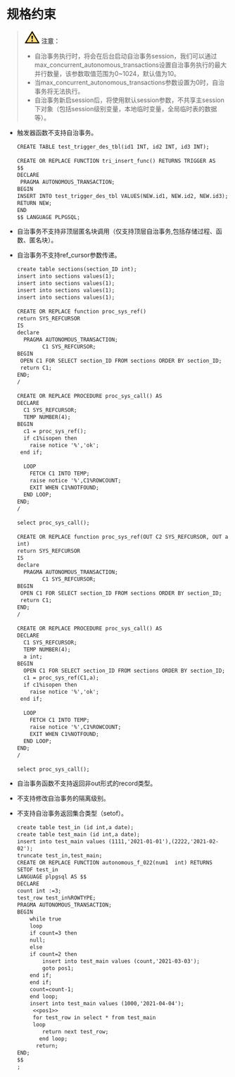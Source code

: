 # 规格约束

>![](public_sys-resources/icon-caution.png) **注意：**   
>-   自治事务执行时，将会在后台启动自治事务session，我们可以通过max\_concurrent\_autonomous\_transactions设置自治事务执行的最大并行数量，该参数取值范围为0\~1024，默认值为10。  
>-   当max\_concurrent\_autonomous\_transactions参数设置为0时，自治事务将无法执行。  
>-   自治事务新启session后，将使用默认session参数，不共享主session下对象（包括session级别变量，本地临时变量，全局临时表的数据等）。  

-   触发器函数不支持自治事务。

    ```
    CREATE TABLE test_trigger_des_tbl(id1 INT, id2 INT, id3 INT);
    
    CREATE OR REPLACE FUNCTION tri_insert_func() RETURNS TRIGGER AS
    $$
    DECLARE
     PRAGMA AUTONOMOUS_TRANSACTION;
    BEGIN
    INSERT INTO test_trigger_des_tbl VALUES(NEW.id1, NEW.id2, NEW.id3);
    RETURN NEW;
    END
    $$ LANGUAGE PLPGSQL;
    ```

-   自治事务不支持非顶层匿名块调用（仅支持顶层自治事务,包括存储过程、函数、匿名块）。

-   自治事务不支持ref\_cursor参数传递。

    ```
    create table sections(section_ID int);
    insert into sections values(1);
    insert into sections values(1);
    insert into sections values(1);
    insert into sections values(1);
    
    CREATE OR REPLACE function proc_sys_ref()
    return SYS_REFCURSOR
    IS
    declare
      PRAGMA AUTONOMOUS_TRANSACTION;
            C1 SYS_REFCURSOR;
    BEGIN
     OPEN C1 FOR SELECT section_ID FROM sections ORDER BY section_ID;
     return C1;
    END;
    /
    
    CREATE OR REPLACE PROCEDURE proc_sys_call() AS 
    DECLARE
      C1 SYS_REFCURSOR;
      TEMP NUMBER(4);
    BEGIN
      c1 = proc_sys_ref();
      if c1%isopen then
        raise notice '%','ok';
     end if;
    
      LOOP
        FETCH C1 INTO TEMP;
        raise notice '%',C1%ROWCOUNT;
        EXIT WHEN C1%NOTFOUND;
      END LOOP;
    END;
    /
    
    select proc_sys_call();
    
    CREATE OR REPLACE function proc_sys_ref(OUT C2 SYS_REFCURSOR, OUT a int)
    return SYS_REFCURSOR
    IS
    declare
      PRAGMA AUTONOMOUS_TRANSACTION;
            C1 SYS_REFCURSOR;
    BEGIN
     OPEN C1 FOR SELECT section_ID FROM sections ORDER BY section_ID;
     return C1;
    END;
    /
    
    CREATE OR REPLACE PROCEDURE proc_sys_call() AS 
    DECLARE
      C1 SYS_REFCURSOR;
      TEMP NUMBER(4);
      a int;
    BEGIN
      OPEN C1 FOR SELECT section_ID FROM sections ORDER BY section_ID;
      c1 = proc_sys_ref(C1,a);
      if c1%isopen then
        raise notice '%','ok';
     end if;
    
      LOOP
        FETCH C1 INTO TEMP;
        raise notice '%',C1%ROWCOUNT;
        EXIT WHEN C1%NOTFOUND;
      END LOOP;
    END;
    /
    
    select proc_sys_call();
    ```

-   自治事务函数不支持返回非out形式的record类型。

-   不支持修改自治事务的隔离级别。
-   不支持自治事务返回集合类型（setof）。

    ```
    create table test_in (id int,a date);
    create table test_main (id int,a date);
    insert into test_main values (1111,'2021-01-01'),(2222,'2021-02-02');
    truncate test_in,test_main;
    CREATE OR REPLACE FUNCTION autonomous_f_022(num1  int) RETURNS SETOF test_in
    LANGUAGE plpgsql AS $$
    DECLARE
    count int :=3;
    test_row test_in%ROWTYPE;
    PRAGMA AUTONOMOUS_TRANSACTION;
    BEGIN
        while true
        loop
        if count=3 then
        null;
        else 
        if count=2 then
            insert into test_main values (count,'2021-03-03');
            goto pos1;
        end if;                
        end if;
        count=count-1;
        end loop;
        insert into test_main values (1000,'2021-04-04');
         <<pos1>>
         for test_row in select * from test_main
         loop
            return next test_row;
           end loop;
          return;
    END;
    $$
    ;
    ```


